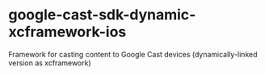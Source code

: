 # google-cast-sdk-dynamic-xcframework-ios

Framework for casting content to Google Cast devices (dynamically-linked version as xcframework)

